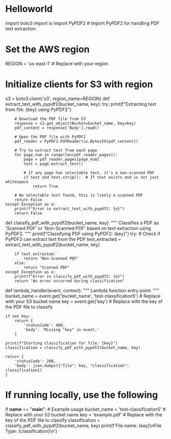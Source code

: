 # Helloworld
import boto3
import io
import PyPDF2  # Import PyPDF2 for handling PDF text extraction
# Set the AWS region
REGION = 'us-east-1'  # Replace with your region
# Initialize clients for S3 with region
s3 = boto3.client('s3', region_name=REGION)
def extract_text_with_pypdf2(bucket_name, key):
    try:
        print(f"Extracting text from file: {key} using PyPDF2")
        
        # Download the PDF file from S3
        response = s3.get_object(Bucket=bucket_name, Key=key)
        pdf_content = response['Body'].read()
        
        # Open the PDF file with PyPDF2
        pdf_reader = PyPDF2.PdfReader(io.BytesIO(pdf_content))
        
        # Try to extract text from each page
        for page_num in range(len(pdf_reader.pages)):
            page = pdf_reader.pages[page_num]
            text = page.extract_text()
            
            # If any page has selectable text, it's a non-scanned PDF
            if text and text.strip():  # If text exists and is not just whitespace
                return True
        
        # No selectable text found, this is likely a scanned PDF
        return False
    except Exception as e:
        print(f"Error in extract_text_with_pypdf2: {e}")
        return False

def classify_pdf_with_pypdf2(bucket_name, key):
    """
    Classifies a PDF as 'Scanned PDF' or 'Non-Scanned PDF' based on text extraction using PyPDF2.
    """
    print(f"Classifying PDF using PyPDF2: {key}")
    try:
        # Check if PyPDF2 can extract text from the PDF
        text_extracted = extract_text_with_pypdf2(bucket_name, key)

        if text_extracted:
            return "Non-Scanned PDF"
        else:
            return "Scanned PDF"
    except Exception as e:
        print(f"Error in classify_pdf_with_pypdf2: {e}")
        return "An error occurred during classification"

def lambda_handler(event, context):
    """
    Lambda function entry point.
    """
    bucket_name = event.get('bucket_name', 'test-classification5')  # Replace with your S3 bucket name
    key = event.get('key')  # Replace with the key of the PDF file to classify

    if not key:
        return {
            'statusCode': 400,
            'body': 'Missing "key" in event.'
        }
    
    print(f"Starting classification for file: {key}")
    classification = classify_pdf_with_pypdf2(bucket_name, key)

    return {
        'statusCode': 200,
        'body': json.dumps({"file": key, "classification": classification})
    }

# If running locally, use the following
if __name__ == "__main__":
    # Example usage
    bucket_name = 'test-classification5'  # Replace with your S3 bucket name
    key = 'example.pdf'  # Replace with the key of the PDF file to classify
    classification = classify_pdf_with_pypdf2(bucket_name, key)
    print(f'File name: {key}\nFile Type: {classification}\n')
